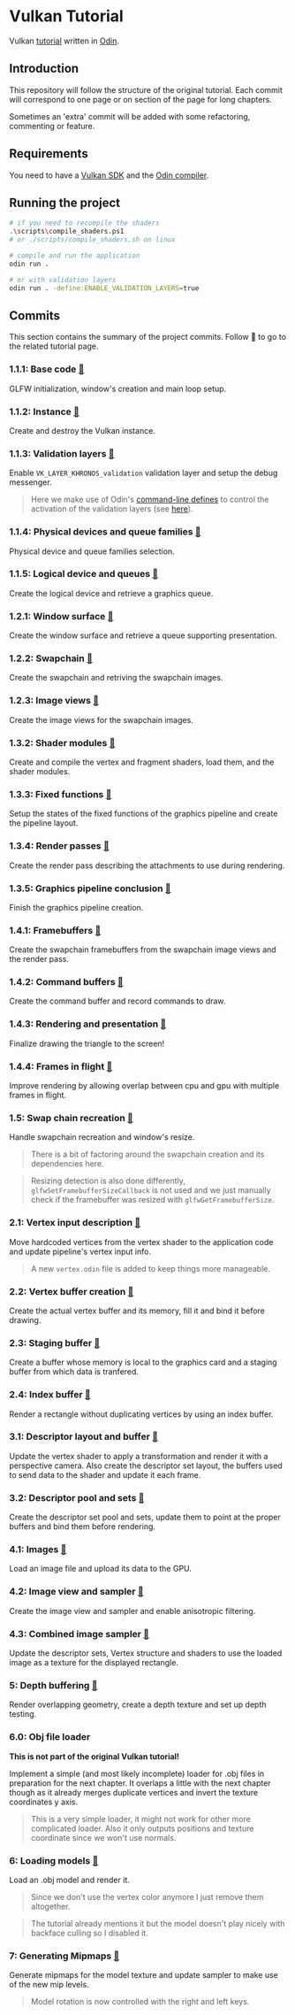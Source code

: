 # Vulkan Tutorial

Vulkan [tutorial][0] written in [Odin][1].

## Introduction

This repository will follow the structure of the original tutorial. Each commit will correspond to one page or on section of the page for long chapters.

Sometimes an 'extra' commit will be added with some refactoring, commenting or feature.

## Requirements

You need to have a [Vulkan SDK][2] and the [Odin compiler][3].

## Running the project

```sh
# if you need to recompile the shaders
.\scripts\compile_shaders.ps1
# or ./scripts/compile_shaders.sh on linux

# compile and run the application
odin run .

# or with validation layers
odin run . -define:ENABLE_VALIDATION_LAYERS=true
```

## Commits

This section contains the summary of the project commits. Follow :rabbit2: to go to the related tutorial page.

### 1.1.1: Base code [:rabbit2:](https://vulkan-tutorial.com/Drawing_a_triangle/Setup/Base_code)

GLFW initialization, window's creation and main loop setup.

### 1.1.2: Instance [:rabbit2:](https://vulkan-tutorial.com/Drawing_a_triangle/Setup/Instance)

Create and destroy the Vulkan instance.

### 1.1.3: Validation layers [:rabbit2:](https://vulkan-tutorial.com/Drawing_a_triangle/Setup/Validation_layers)

Enable `VK_LAYER_KHRONOS_validation` validation layer and setup the debug messenger.

> Here we make use of Odin's [command-line defines][4] to control the activation of the validation layers (see [here](#running-the-project)).

### 1.1.4: Physical devices and queue families [:rabbit2:](https://vulkan-tutorial.com/Drawing_a_triangle/Setup/Physical_devices_and_queue_families)

Physical device and queue families selection.

### 1.1.5: Logical device and queues [:rabbit2:](https://vulkan-tutorial.com/Drawing_a_triangle/Setup/Logical_device_and_queues)

Create the logical device and retrieve a graphics queue.

### 1.2.1: Window surface [:rabbit2:](https://vulkan-tutorial.com/Drawing_a_triangle/Presentation/Window_surface)

Create the window surface and retrieve a queue supporting presentation.

### 1.2.2: Swapchain [:rabbit2:](https://vulkan-tutorial.com/Drawing_a_triangle/Presentation/Swap_chain)

Create the swapchain and retriving the swapchain images.

### 1.2.3: Image views [:rabbit2:](https://vulkan-tutorial.com/Drawing_a_triangle/Presentation/Image_views)

Create the image views for the swapchain images.

### 1.3.2: Shader modules [:rabbit2:](https://vulkan-tutorial.com/Drawing_a_triangle/Graphics_pipeline_basics/Shader_modules)

Create and compile the vertex and fragment shaders, load them, and the shader modules.

### 1.3.3: Fixed functions [:rabbit2:](https://vulkan-tutorial.com/Drawing_a_triangle/Graphics_pipeline_basics/Fixed_functions)

Setup the states of the fixed functions of the graphics pipeline and create the pipeline layout.

### 1.3.4: Render passes [:rabbit2:](https://vulkan-tutorial.com/Drawing_a_triangle/Graphics_pipeline_basics/Render_passes)

Create the render pass describing the attachments to use during rendering.

### 1.3.5: Graphics pipeline conclusion [:rabbit2:](https://vulkan-tutorial.com/Drawing_a_triangle/Graphics_pipeline_basics/Conclusion)

Finish the graphics pipeline creation.

### 1.4.1: Framebuffers [:rabbit2:](https://vulkan-tutorial.com/Drawing_a_triangle/Drawing/Framebuffers)

Create the swapchain framebuffers from the swapchain image views and the render pass.

### 1.4.2: Command buffers [:rabbit2:](https://vulkan-tutorial.com/Drawing_a_triangle/Drawing/Command_buffers)

Create the command buffer and record commands to draw.

### 1.4.3: Rendering and presentation [:rabbit2:](https://vulkan-tutorial.com/Drawing_a_triangle/Drawing/Rendering_and_presentation)

Finalize drawing the triangle to the screen!

### 1.4.4: Frames in flight [:rabbit2:](https://vulkan-tutorial.com/Drawing_a_triangle/Drawing/Frames_in_flight)

Improve rendering by allowing overlap between cpu and gpu with multiple frames in flight.

### 1.5: Swap chain recreation [:rabbit2:](https://vulkan-tutorial.com/Drawing_a_triangle/Swap_chain_recreation)

Handle swapchain recreation and window's resize.

> There is a bit of factoring around the swapchain creation and its dependencies here.

> Resizing detection is also done differently, `glfwSetFramebufferSizeCallback` is not used and we just manually check if the framebuffer was resized with `glfwGetFramebufferSize`.

### 2.1: Vertex input description [:rabbit2:](https://vulkan-tutorial.com/Vertex_buffers/Vertex_input_description)

Move hardcoded vertices from the vertex shader to the application code and update pipeline's vertex input info.

> A new `vertex.odin` file is added to keep things more manageable.

### 2.2: Vertex buffer creation [:rabbit2:](https://vulkan-tutorial.com/Vertex_buffers/Vertex_buffer_creation)

Create the actual vertex buffer and its memory, fill it and bind it before drawing.

### 2.3: Staging buffer [:rabbit2:](https://vulkan-tutorial.com/Vertex_buffers/Staging_buffer)

Create a buffer whose memory is local to the graphics card and a staging buffer from which data is tranfered.

### 2.4: Index buffer [:rabbit2:](https://vulkan-tutorial.com/Vertex_buffers/Index_buffer)

Render a rectangle without duplicating vertices by using an index buffer.

### 3.1: Descriptor layout and buffer [:rabbit2:](https://vulkan-tutorial.com/Uniform_buffers/Descriptor_layout_and_buffer)

Update the vertex shader to apply a transformation and render it with a perspective camera.
Also create the descriptor set layout, the buffers used to send data to the shader and update it each frame.

### 3.2: Descriptor pool and sets [:rabbit2:](https://vulkan-tutorial.com/Uniform_buffers/Descriptor_pool_and_sets)

Create the descriptor set pool and sets, update them to point at the proper buffers and bind them before rendering.

### 4.1: Images [:rabbit2:](https://vulkan-tutorial.com/Texture_mapping/Images)

Load an image file and upload its data to the GPU.

### 4.2: Image view and sampler [:rabbit2:](https://vulkan-tutorial.com/Texture_mapping/Image_view_and_sampler)

Create the image view and sampler and enable anisotropic filtering.

### 4.3: Combined image sampler [:rabbit2:](https://vulkan-tutorial.com/Texture_mapping/Combined_image_sampler)

Update the descriptor sets, Vertex structure and shaders to use the loaded image as a texture for the displayed rectangle.

### 5: Depth buffering [:rabbit2:](https://vulkan-tutorial.com/Depth_buffering)

Render overlapping geometry, create a depth texture and set up depth testing.

### 6.0: Obj file loader

**This is not part of the original Vulkan tutorial!**

Implement a simple (and most likely incomplete) loader for .obj files in preparation for the next chapter.
It overlaps a little with the next chapter though as it already merges duplicate vertices and invert the texture coordinates y axis.

> This is a very simple loader, it might not work for other more complicated loader. Also it only outputs positions and texture coordinate since we won't use normals.

### 6: Loading models [:rabbit2:](https://vulkan-tutorial.com/Loading_models)

Load an .obj model and render it.

> Since we don't use the vertex color anymore I just remove them altogether.

> The tutorial already mentions it but the model doesn't play nicely with backface culling so I disabled it.

### 7: Generating Mipmaps [:rabbit2:](https://vulkan-tutorial.com/Generating_Mipmaps)

Generate mipmaps for the model texture and update sampler to make use of the new mip levels.

> Model rotation is now controlled with the right and left keys.



[0]: https://vulkan-tutorial.com/
[1]: https://odin-lang.org/
[2]: https://www.lunarg.com/vulkan-sdk/
[3]: https://odin-lang.org/docs/install/
[4]: https://odin-lang.org/docs/overview/#command-line-defines
